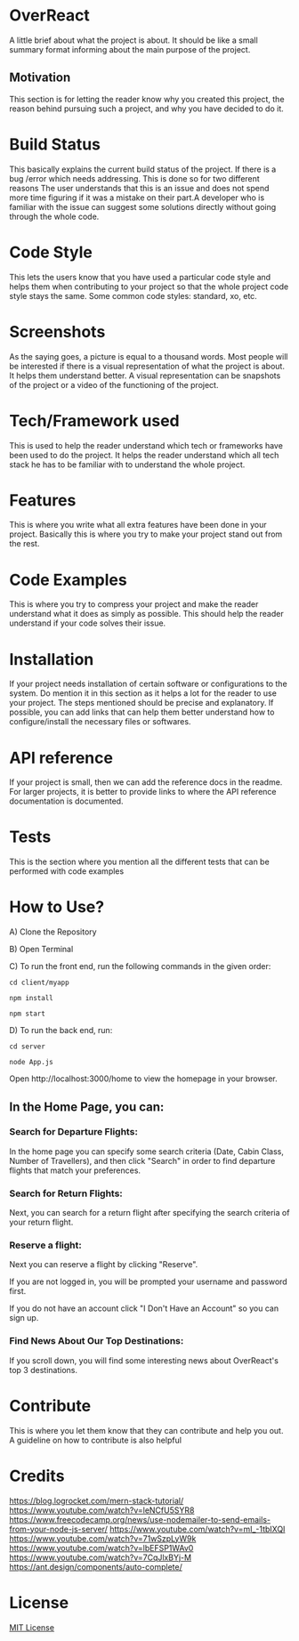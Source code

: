 # **OverReact**

A little brief about what the project is about. It should be like a small summary format informing about the main purpose of the project.
## Motivation
This section is for letting the reader know why you created this project, the reason behind pursuing such a project, and why you have decided to do it.

# **Build Status**
This basically explains the current build status of the project. If there is a bug /error which needs addressing. This is done so for two different reasons The user understands that this is an issue and does not spend more time figuring if it was a mistake on their part.A developer who is familiar with the issue can suggest some solutions directly without going through the whole code.

# **Code Style**
This lets the users know that you have used a particular code style and helps them when contributing to your project so that the whole project code style stays the same. Some common code styles: standard, xo, etc.

# **Screenshots**
As the saying goes, a picture is equal to a thousand words. Most people will be interested if there is a visual representation of what the project is about. It helps them understand better. A visual representation can be snapshots of the project or a video of the functioning of the project.

# **Tech/Framework used**
This is used to help the reader understand which tech or frameworks have been used to do the project. It helps the reader understand which all tech stack he has to be familiar with to understand the whole project.

# **Features**
This is where you write what all extra features have been done in your project. Basically this is where you try to make your project stand out from the rest.

# **Code Examples**
This is where you try to compress your project and make the reader understand what it does as simply as possible. This should help the reader understand if your code solves their issue.

# **Installation**
If your project needs installation of certain software or configurations to the system. Do mention it in this section as it helps a lot for the reader to use your project. The steps mentioned should be precise and explanatory.  If possible, you can add links that can help them better understand how to configure/install the necessary files or softwares.

# **API reference**
If your project is small, then we can add the reference docs in the readme. For larger projects, it is better to provide links to where the API reference documentation is documented.

# **Tests**
This is the section where you mention all the different tests that can be performed with code examples

# **How to Use?**

A) Clone the Repository

B) Open Terminal

C) To run the front end, run the following commands in the given order:

```
cd client/myapp 
```

```
npm install
```

```
npm start
```

D) To run the back end, run:

```
cd server 
```


```
node App.js
```

Open http://localhost:3000/home to view the homepage in your browser.


## In the Home Page, you can:

### Search for Departure Flights: 
In the home page you can specify some search criteria (Date, Cabin Class, Number of Travellers), and then click "Search" in order to find departure flights that match your preferences.

### Search for Return Flights: 
Next, you can search for a return flight after specifying the search criteria of your return flight.

### Reserve a flight: 
Next you can reserve a flight by clicking "Reserve".

If you are not logged in, you will be prompted your username and password first.

If you do not have an account click "I Don't Have an Account" so you can sign up.

### Find News About Our Top Destinations:
If you scroll down, you will find some interesting news about OverReact's top 3 destinations.



# **Contribute**
This is where you let them know that they can contribute and help you out. A guideline on how to contribute is also helpful

# **Credits**
https://blog.logrocket.com/mern-stack-tutorial/
https://www.youtube.com/watch?v=leNCfU5SYR8
https://www.freecodecamp.org/news/use-nodemailer-to-send-emails-from-your-node-js-server/
https://www.youtube.com/watch?v=mI_-1tbIXQI
https://www.youtube.com/watch?v=71wSzpLyW9k
https://www.youtube.com/watch?v=lbEFSP1WAv0
https://www.youtube.com/watch?v=7CqJlxBYj-M
https://ant.design/components/auto-complete/

# **License**
[MIT License](LICENSE)
